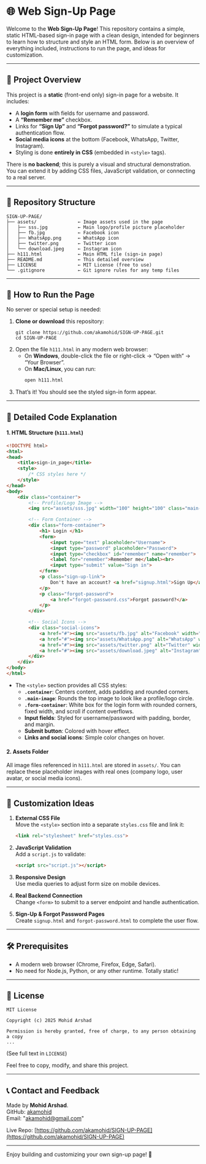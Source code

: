 # 🌐 Web Sign-Up Page 

Welcome to the **Web Sign-Up Page**! This repository contains a simple, static HTML-based sign-in page with a clean design, intended for beginners to learn how to structure and style an HTML form. Below is an overview of everything included, instructions to run the page, and ideas for customization.

---

## 🚀 Project Overview

This project is a **static** (front-end only) sign-in page for a website. It includes:

- A **login form** with fields for username and password.
- A **“Remember me”** checkbox.
- Links for **“Sign Up”** and **“Forgot password?”** to simulate a typical authentication flow.
- **Social media icons** at the bottom (Facebook, WhatsApp, Twitter, Instagram).
- Styling is done **entirely in CSS** (embedded in `<style>` tags).

There is **no backend**; this is purely a visual and structural demonstration. You can extend it by adding CSS files, JavaScript validation, or connecting to a real server.

---

## 📁 Repository Structure

```
SIGN-UP-PAGE/
├── assets/               ← Image assets used in the page
│   ├── sss.jpg           ← Main logo/profile picture placeholder
│   ├── fb.jpg            ← Facebook icon
│   ├── WhatsApp.png      ← WhatsApp icon
│   ├── twitter.png       ← Twitter icon
│   └── download.jpeg     ← Instagram icon
├── h111.html             ← Main HTML file (sign-in page)
├── README.md             ← This detailed overview
├── LICENSE               ← MIT License (free to use)
└── .gitignore            ← Git ignore rules for any temp files
```

---

## 🔧 How to Run the Page

No server or special setup is needed:

1. **Clone or download** this repository:
   ```
   git clone https://github.com/akamohid/SIGN-UP-PAGE.git
   cd SIGN-UP-PAGE
   ```
2. Open the file `h111.html` in any modern web browser:
   - On **Windows**, double-click the file or right-click → “Open with” → “Your Browser”.
   - On **Mac/Linux**, you can run:
     ```bash
     open h111.html
     ```
3. That’s it! You should see the styled sign-in form appear.

---

## 🎨 Detailed Code Explanation

#### 1. HTML Structure (`h111.html`)

```html
<!DOCTYPE html>
<html>
<head>
    <title>sign-in_page</title>
    <style>
        /* CSS styles here */
    </style>
</head>
<body>
    <div class="container">
        <!-- Profile/Logo Image -->
        <img src="assets/sss.jpg" width="100" height="100" class="main-image">

        <!-- Form Container -->
        <div class="form-container">
            <h1> Login </h1>
            <form>
                <input type="text" placeholder="Username">
                <input type="password" placeholder="Password">
                <input type="checkbox" id="remember" name="remember">
                <label for="remember">Remember me</label><br>
                <input type="submit" value="Sign in">
            </form>
            <p class="sign-up-link">
                Don't have an account? <a href="signup.html">Sign Up</a>
            </p>
            <p class="forgot-password">
                <a href="forgot-password.css">Forgot password?</a>
            </p>
        </div>

        <!-- Social Icons -->
        <div class="social-icons">
            <a href="#"><img src="assets/fb.jpg" alt="Facebook" width="40" height="40"></a>
            <a href="#"><img src="assets/WhatsApp.png" alt="WhatsApp" width="40" height="40"></a>
            <a href="#"><img src="assets/twitter.png" alt="Twitter" width="40" height="40"></a>
            <a href="#"><img src="assets/download.jpeg" alt="Instagram" width="40" height="40"></a>
        </div>
    </div>
</body>
</html>
```

- The `<style>` section provides all CSS styles:
  - **`.container`**: Centers content, adds padding and rounded corners.
  - **`.main-image`**: Rounds the top image to look like a profile/logo circle.
  - **`.form-container`**: White box for the login form with rounded corners, fixed width, and scroll if content overflows.
  - **Input fields**: Styled for username/password with padding, border, and margin.
  - **Submit button**: Colored with hover effect.
  - **Links and social icons**: Simple color changes on hover.

#### 2. Assets Folder

All image files referenced in `h111.html` are stored in `assets/`. You can replace these placeholder images with real ones (company logo, user avatar, or social media icons).

---

## 🔄 Customization Ideas

1. **External CSS File**  
   Move the `<style>` section into a separate `styles.css` file and link it:
   ```html
   <link rel="stylesheet" href="styles.css">
   ```

2. **JavaScript Validation**  
   Add a `script.js` to validate:
   ```html
   <script src="script.js"></script>
   ```

3. **Responsive Design**  
   Use media queries to adjust form size on mobile devices.

4. **Real Backend Connection**  
   Change `<form>` to submit to a server endpoint and handle authentication.

5. **Sign-Up & Forgot Password Pages**  
   Create `signup.html` and `forgot-password.html` to complete the user flow.

---

## 🛠 Prerequisites

- A modern web browser (Chrome, Firefox, Edge, Safari).
- No need for Node.js, Python, or any other runtime. Totally static!

---

## 📄 License

```
MIT License

Copyright (c) 2025 Mohid Arshad

Permission is hereby granted, free of charge, to any person obtaining a copy
...
```
(See full text in `LICENSE`)

Feel free to copy, modify, and share this project.

---

## 📞 Contact and Feedback

Made by **Mohid Arshad**.  
GitHub: [akamohid](https://github.com/akamohid)  
Email: "akamohid@gmail.com"

Live Repo: [https://github.com/akamohid/SIGN-UP-PAGE](https://github.com/akamohid/SIGN-UP-PAGE)

---

Enjoy building and customizing your own sign-up page! 🎉
